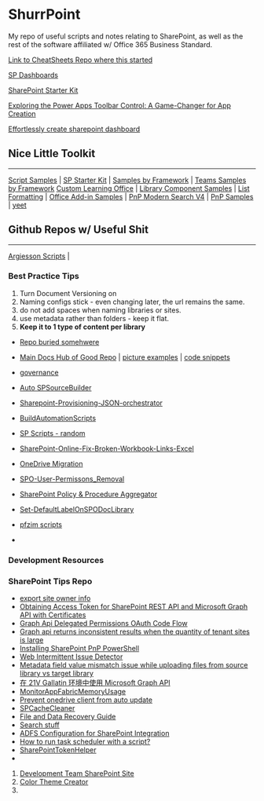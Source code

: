 # ShurrPoint
My repo of useful scripts and notes relating to SharePoint, as well as the rest of the software affiliated w/ Office 365 Business Standard.

[Link to CheatSheets Repo where this started](https://github.com/tortious/Cheatsheets)

[SP Dashboards](https://sharepointdashboards.com/signup/)

[SharePoint Starter Kit](https://github.com/pnp/sp-starter-kit)

[Exploring the Power Apps Toolbar Control: A Game-Changer for App Creation](https://wonderlaura.com/2024/09/02/powerapps-toolbar-control/)

[Effortlessly create sharepoint dashboard](https://wonderlaura.com/2024/03/10/create-a-sharepoint-dashboard-file-and-media-web-part/)

## Nice Little Toolkit

---

[Script Samples](https://pnp.github.io/script-samples/)  |  [SP Starter Kit](https://github.com/tortious/ShuurPoint-starter-kit)  |  [Samples by Framework](https://pnp.github.io/sp-dev-fx-webparts/)  |  [Teams Samples by Framework](https://pnp.github.io/teams-dev-samples/)  [Custom Learning Office](https://github.com/pnp/custom-learning-office-365)  |  [Library Component Samples](https://github.com/pnp/sp-dev-fx-library-components)  |  [List Formatting](https://pnp.github.io/List-Formatting/)  |  [Office Add-in Samples](https://github.com/OfficeDev/Office-Add-in-samples)  |  [PnP Modern Search V4](https://microsoft-search.github.io/pnp-modern-search/)  |  [PnP Samples](https://pnp.github.io/#samples)  |  [yeet](https://form.challigan.com)

## Github Repos w/ Useful Shit

---

[Argiesson Scripts](https://github.com/argiesen/sharepoint-resources)    |    

### Best Practice Tips

1. Turn Document Versioning on
2. Naming configs stick - even changing later, the url remains the same.
3. do not add spaces when naming libraries or sites.
4. use metadata rather than folders - keep it flat.
5. **Keep it to 1 type of content per library**

- [Repo buried somehwere](https://github.com/tortious/ShurrPoint/blob/main/Useful%20Links/Reshources.md)

- [Main Docs Hub of Good Repo](https://github.com/coska98/Sharepoint/tree/main/docs) | [picture examples](https://github.com/coska98/Sharepoint/tree/main/images) | [code snippets](https://github.com/coska98/Sharepoint/tree/main/includes/snippets)
- [governance](https://github.com/pnp/mgdc-spo-governance)
- [Auto SPSourceBuilder](https://github.com/brianlala/AutoSPSourceBuilder/tree/master)
- [Sharepoint-Provisioning-JSON-orchestrator](https://github.com/spacebrains/Sharepoint-Provisioning-JSON-orchestrator)
- [BuildAutomationScripts](https://github.com/S1Lazza/BuildAutomationScripts)
- [SP Scripts - random](https://github.com/Yeoh-Soo-Leong/SharepointScripts)
- [SharePoint-Online-Fix-Broken-Workbook-Links-Excel](https://github.com/misterglobal/SharePoint-Online-Fix-Broken-Workbook-Links-Excel)
- [OneDrive Migration](https://github.com/andersonn-cardoso/Migration-Sharepoint-To-Onedrve)
- [SPO-User-Permissons_Removal](https://github.com/RubenAQuispe/SPO-User-Permissons_Removal)
- [SharePoint Policy & Procedure Aggregator](https://github.com/Rokawoo/sharepoint-policy-procedure-aggregator)
- [Set-DefaultLabelOnSPODocLibrary](https://github.com/dgoldman-msft/Set-DefaultLabelOnSPODocLibrary)
- [pfzim scripts](https://github.com/tortious/scripts_SharePoint24)
- 



### Development Resources

### SharePoint Tips Repo

- [export site owner info](https://github.com/Chunlong101/SharePointTips/tree/master/ExportSiteOwnerInfo)
- [Obtaining Access Token for SharePoint REST API and Microsoft Graph API with Certificates](https://github.com/Chunlong101/SharePointTips/tree/master/Get%20access%20token%20with%20a%20certificate%20to%20call%20sharepoint%20rest%20api%20and%20graph%20api)
- [Graph Api Delegated Permissions OAuth Code Flow](https://github.com/Chunlong101/SharePointTips/tree/master/Graph%20Api%20Delegated%20Permissions%20OAuth%20Code%20Flow)
- [Graph api returns inconsistent results when the quantity of tenant sites is large](https://github.com/Chunlong101/SharePointTips/tree/master/Graph%20api%20returns%20inconsistent%20results%20when%20the%20quantity%20of%20tenant%20sites%20is%20large)
- [Installing SharePoint PnP PowerShell](https://github.com/Chunlong101/SharePointTips/tree/master/Install%20PnP%20PowerShell)
- [Web Intermittent Issue Detector](https://github.com/Chunlong101/SharePointTips/tree/master/IntermittentIssueDetector)
- [Metadata field value mismatch issue while uploading files from source library vs target library](https://github.com/Chunlong101/SharePointTips/tree/master/Metadata%20field%20value%20mismatch%20source%20library%20vs%20target%20library)
- [在 21V Gallatin 环境中使用 Microsoft Graph API](https://github.com/Chunlong101/SharePointTips/tree/master/Microsoft%20Graph%20Api%20in%2021V%20Gallatin)
- [MonitorAppFabricMemoryUsage](https://github.com/Chunlong101/SharePointTips/tree/master/MonitorAppFabricMemoryUsage)
- [Prevent onedrive client from auto update](https://github.com/Chunlong101/SharePointTips/tree/master/Prevent%20onedrive%20client%20from%20auto%20update)
- [SPCacheCleaner](https://github.com/Chunlong101/SharePointTips/tree/master/SPCacheCleaner)
- [File and Data Recovery Guide](https://github.com/Chunlong101/SharePointTips/tree/master/SPO%20data%20restore)
- [Search stuff](https://github.com/Chunlong101/SharePointTips/tree/master/Search)
- [ADFS Configuration for SharePoint Integration](https://github.com/Chunlong101/SharePointTips/tree/master/SetupAdfs)
- [How to run task scheduler with a script?](https://github.com/Chunlong101/SharePointTips/tree/master/SetupWindowsTaskScheduler)
- [SharePointTokenHelper](https://github.com/Chunlong101/SharePointTips/tree/master/SharePointTokenHelper)
- 


1. [Development Team SharePoint Site](https://www.mrsharepoint.guru/what-is-sharepoint-development/)
2. [Color Theme Creator](https://fluentuipr.z22.web.core.windows.net/heads/master/theming-designer/index.html)
3. 

